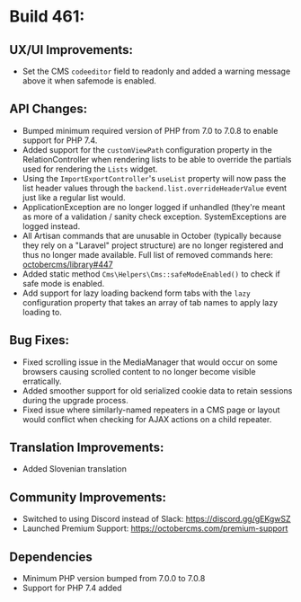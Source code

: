 # Build 461:

## UX/UI Improvements:
- Set the CMS `codeeditor` field to readonly and added a warning message above it when safemode is enabled.

## API Changes:
- Bumped minimum required version of PHP from 7.0 to 7.0.8 to enable support for PHP 7.4.
- Added support for the `customViewPath` configuration property in the RelationController when rendering lists to be able to override the partials used for rendering the `Lists` widget.
- Using the `ImportExportController`'s `useList` property will now pass the list header values through the `backend.list.overrideHeaderValue` event just like a regular list would.
- ApplicationException are no longer logged if unhandled (they're meant as more of a validation / sanity check exception. SystemExceptions are logged instead.
- All Artisan commands that are unusable in October (typically because they rely on a "Laravel" project structure) are no longer registered and thus no longer made available. Full list of removed commands here: [octobercms/library#447](https://github.com/octobercms/library/pull/447)
- Added static method `Cms\Helpers\Cms::safeModeEnabled()` to check if safe mode is enabled.
- Add support for lazy loading backend form tabs with the `lazy` configuration property that takes an array of tab names to apply lazy loading to.

## Bug Fixes:
- Fixed scrolling issue in the MediaManager that would occur on some browsers causing scrolled content to no longer become visible erratically.
- Added smoother support for old serialized cookie data to retain sessions during the upgrade process.
- Fixed issue where similarly-named repeaters in a CMS page or layout would conflict when checking for AJAX actions on a child repeater.

## Translation Improvements:
- Added Slovenian translation

## Community Improvements:
- Switched to using Discord instead of Slack: https://discord.gg/gEKgwSZ
- Launched Premium Support: https://octobercms.com/premium-support

## Dependencies
- Minimum PHP version bumped from 7.0.0 to 7.0.8
- Support for PHP 7.4 added
